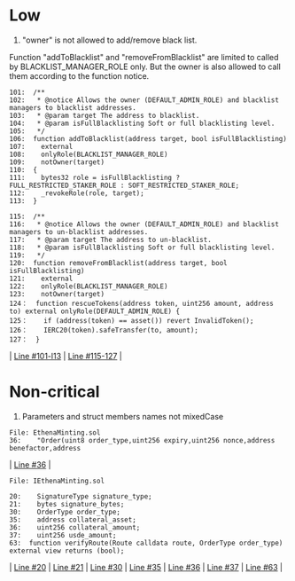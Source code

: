 # Low
1. "owner" is not allowed to add/remove black list.

Function "addToBlacklist" and "removeFromBlacklist" are limited to called by BLACKLIST_MANAGER_ROLE only. But the owner is also allowed to call them according to the function notice.
```solidity
101:  /**
102:   * @notice Allows the owner (DEFAULT_ADMIN_ROLE) and blacklist managers to blacklist addresses.
103:   * @param target The address to blacklist.
104:   * @param isFullBlacklisting Soft or full blacklisting level.
105:   */
106:  function addToBlacklist(address target, bool isFullBlacklisting)
107:    external
108:    onlyRole(BLACKLIST_MANAGER_ROLE)
109:    notOwner(target)
110:  {
111:    bytes32 role = isFullBlacklisting ? FULL_RESTRICTED_STAKER_ROLE : SOFT_RESTRICTED_STAKER_ROLE;
112:    _revokeRole(role, target);
113:  }

115:  /**
116:   * @notice Allows the owner (DEFAULT_ADMIN_ROLE) and blacklist managers to un-blacklist addresses.
117:   * @param target The address to un-blacklist.
118:   * @param isFullBlacklisting Soft or full blacklisting level.
119:   */
120:  function removeFromBlacklist(address target, bool isFullBlacklisting)
121:    external
122:    onlyRole(BLACKLIST_MANAGER_ROLE)
123:    notOwner(target)
124：  function rescueTokens(address token, uint256 amount, address to) external onlyRole(DEFAULT_ADMIN_ROLE) {
125：    if (address(token) == asset()) revert InvalidToken();
126：    IERC20(token).safeTransfer(to, amount);
127：  }
```
| [Line #101-l13](https://github.com/code-423n4/2023-10-ethena/blob/main/contracts/StakedUSDe.sol#L101-113) | [Line #115-127](https://github.com/code-423n4/2023-10-ethena/blob/main/contracts/StakedUSDe.sol#L115-127) | 


# Non-critical
1. Parameters and struct members names not mixedCase

```solidity
File: EthenaMinting.sol
36:    "Order(uint8 order_type,uint256 expiry,uint256 nonce,address benefactor,address
```
| [Line #36](https://github.com/code-423n4/2023-10-ethena/blob/main/contracts/EthenaMinting.sol#L36) | 
```solidity
File: IEthenaMinting.sol

20:    SignatureType signature_type;
21:    bytes signature_bytes;
30:    OrderType order_type;
35:    address collateral_asset;
36:    uint256 collateral_amount;
37:    uint256 usde_amount;
63:  function verifyRoute(Route calldata route, OrderType order_type) external view returns (bool);
```
| [Line #20](https://github.com/code-423n4/2023-10-ethena/blob/main/contracts/interfaces/IEthenaMinting.sol#L20) | [Line #21](https://github.com/code-423n4/2023-10-ethena/blob/main/contracts/interfaces/IEthenaMinting.sol#L21) | [Line #30](https://github.com/code-423n4/2023-10-ethena/blob/main/contracts/interfaces/IEthenaMinting.sol#L30) | [Line #35](https://github.com/code-423n4/2023-10-ethena/blob/main/contracts/interfaces/IEthenaMinting.sol#L35) | [Line #36](https://github.com/code-423n4/2023-10-ethena/blob/main/contracts/interfaces/IEthenaMinting.sol#L36) | [Line #37](https://github.com/code-423n4/2023-10-ethena/blob/main/contracts/interfaces/IEthenaMinting.sol#L37) | [Line #63](https://github.com/code-423n4/2023-10-ethena/blob/main/contracts/interfaces/IEthenaMinting.sol#L63) | 